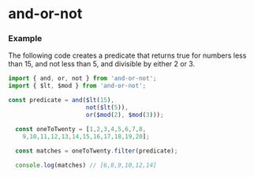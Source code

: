 # and-or-not

### Example

The following code creates a predicate that returns true for numbers less than 15, and not less than 5, and divisible by either 2 or 3.

```javascript
import { and, or, not } from 'and-or-not';
import { $lt, $mod } from 'and-or-not';

const predicate = and($lt(15), 
                      not($lt(5)),
                      or($mod(2), $mod(3)));

  const oneToTwenty = [1,2,3,4,5,6,7,8,
    9,10,11,12,13,14,15,16,17,18,19,20];

  const matches = oneToTwenty.filter(predicate);
  
  console.log(matches) // [6,8,9,10,12,14]
```
